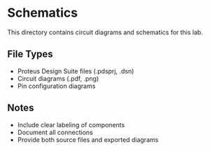 # Schematics

This directory contains circuit diagrams and schematics for this lab.

## File Types
- Proteus Design Suite files (.pdsprj, .dsn)
- Circuit diagrams (.pdf, .png)
- Pin configuration diagrams

## Notes
- Include clear labeling of components
- Document all connections
- Provide both source files and exported diagrams
